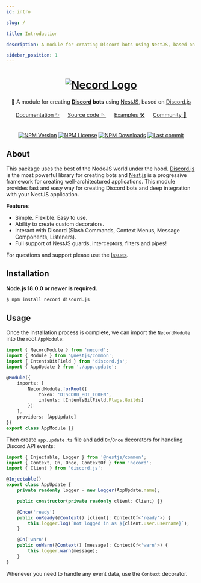 ```yaml
---
id: intro

slug: /

title: Introduction

description: A module for creating Discord bots using NestJS, based on Discord.js.

sidebar_position: 1
---
```


<div align="center">
   <h1>
       <a href="#"><img src="https://necord.org/img/logo.png" alt ="Necord Logo" /></a>
   </h1>
   🤖 A module for creating <b><a href="https://discord.com/">Discord</a> bots</b> using <a href="https://nestjs.com">NestJS</a>, based on <a href="https://discord.js.org/">Discord.js</a>
   <br/><br/>
   <a href="https://necord.org">Documentation ✨</a> &emsp; <a href="https://github.com/necordjs/necord">Source code 🪡</a> &emsp; <a href="https://github.com/necordjs/samples">Examples 🛠️</a> &emsp; <a href="https://discord.gg/mcBYvMTnwP">Community 💬</a>
</div>

<br/>

<p align="center">
    <a href='https://img.shields.io/npm/v/necord'><img src="https://img.shields.io/npm/v/necord" alt="NPM Version" /></a>
    <a href='https://img.shields.io/npm/l/necord'><img src="https://img.shields.io/npm/l/necord" alt="NPM License" /></a>
    <a href='https://img.shields.io/npm/dm/necord'><img src="https://img.shields.io/npm/dm/necord" alt="NPM Downloads" /></a>
    <a href='https://img.shields.io/github/last-commit/necordjs/necord'><img src="https://img.shields.io/github/last-commit/SocketSomeone/necord" alt="Last commit" /></a>
</p>

## About

This package uses the best of the NodeJS world under the hood. [Discord.js](https://github.com/discordjs/discord.js) is the most powerful
library for creating bots and [Nest.js](https://github.com/nestjs) is a progressive framework for creating well-architectured applications.
This module provides fast and easy way for creating Discord bots and deep integration with your NestJS application.

**Features**

-   Simple. Flexible. Easy to use.
-   Ability to create custom decorators.
-   Interact with Discord (Slash Commands, Context Menus, Message Components, Listeners).
-   Full support of NestJS guards, interceptors, filters and pipes!

For questions and support please use
the [Issues](https://github.com/necordjs/necord/issues/new?assignees=&labels=question&template=question.yml).

## Installation

**Node.js 18.0.0 or newer is required.**

```bash npm2yarn
$ npm install necord discord.js
```

## Usage

Once the installation process is complete, we can import the `NecordModule` into the root `AppModule`:

```typescript title="src/app.module.ts"
import { NecordModule } from 'necord';
import { Module } from '@nestjs/common';
import { IntentsBitField } from 'discord.js';
import { AppUpdate } from './app.update';

@Module({
    imports: [
        NecordModule.forRoot({
            token: 'DISCORD_BOT_TOKEN',
            intents: [IntentsBitField.Flags.Guilds]
        })
    ],
    providers: [AppUpdate]
})
export class AppModule {}
```

Then create `app.update.ts` file and add `On`/`Once` decorators for handling Discord API events:

```typescript title="src/app.update.ts"
import { Injectable, Logger } from '@nestjs/common';
import { Context, On, Once, ContextOf } from 'necord';
import { Client } from 'discord.js';

@Injectable()
export class AppUpdate {
    private readonly logger = new Logger(AppUpdate.name);

    public constructor(private readonly client: Client) {}

    @Once('ready')
    public onReady(@Context() [client]: ContextOf<'ready'>) {
        this.logger.log(`Bot logged in as ${client.user.username}`);
    }

    @On('warn')
    public onWarn(@Context() [message]: ContextOf<'warn'>) {
        this.logger.warn(message);
    }
}
```

Whenever you need to handle any event data, use the `Context` decorator.
